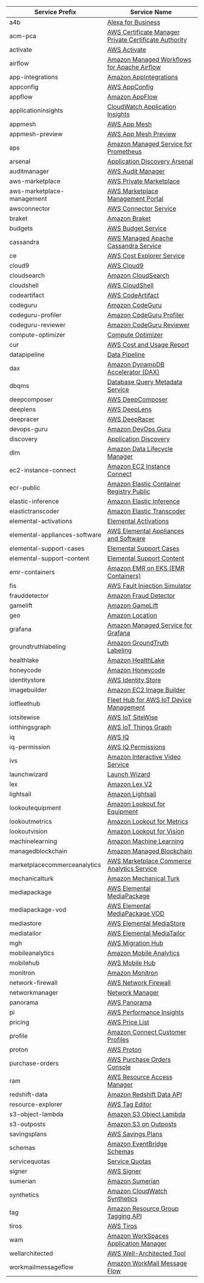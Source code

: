 | Service Prefix                | Service Name                                                                                                                                                                           |
|-------------------------------|----------------------------------------------------------------------------------------------------------------------------------------------------------------------------------------|
| a4b                           | [Alexa for Business](https://docs.aws.amazon.com/service-authorization/latest/reference/list_alexaforbusiness.html)                                                                    |
| acm-pca                       | [AWS Certificate Manager Private Certificate Authority](https://docs.aws.amazon.com/service-authorization/latest/reference/list_awscertificatemanagerprivatecertificateauthority.html) |
| activate                      | [AWS Activate](https://docs.aws.amazon.com/service-authorization/latest/reference/list_awsactivate.html)                                                                               |
| airflow                       | [Amazon Managed Workflows for Apache Airflow](https://docs.aws.amazon.com/service-authorization/latest/reference/list_amazonmanagedworkflowsforapacheairflow.html)                     |
| app-integrations              | [Amazon AppIntegrations](https://docs.aws.amazon.com/service-authorization/latest/reference/list_amazonappintegrations.html)                                                           |
| appconfig                     | [AWS AppConfig](https://docs.aws.amazon.com/service-authorization/latest/reference/list_awsappconfig.html)                                                                             |
| appflow                       | [Amazon AppFlow](https://docs.aws.amazon.com/service-authorization/latest/reference/list_amazonappflow.html)                                                                           |
| applicationinsights           | [CloudWatch Application Insights](https://docs.aws.amazon.com/service-authorization/latest/reference/list_cloudwatchapplicationinsights.html)                                          |
| appmesh                       | [AWS App Mesh](https://docs.aws.amazon.com/service-authorization/latest/reference/list_awsappmesh.html)                                                                                |
| appmesh-preview               | [AWS App Mesh Preview](https://docs.aws.amazon.com/service-authorization/latest/reference/list_awsappmeshpreview.html)                                                                 |
| aps                           | [Amazon Managed Service for Prometheus](https://docs.aws.amazon.com/service-authorization/latest/reference/list_amazonmanagedserviceforprometheus.html)                                |
| arsenal                       | [Application Discovery Arsenal](https://docs.aws.amazon.com/service-authorization/latest/reference/list_applicationdiscoveryarsenal.html)                                              |
| auditmanager                  | [AWS Audit Manager](https://docs.aws.amazon.com/service-authorization/latest/reference/list_awsauditmanager.html)                                                                      |
| aws-marketplace               | [AWS Private Marketplace](https://docs.aws.amazon.com/service-authorization/latest/reference/list_awsprivatemarketplace.html)                                                          |
| aws-marketplace-management    | [AWS Marketplace Management Portal](https://docs.aws.amazon.com/service-authorization/latest/reference/list_awsmarketplacemanagementportal.html)                                       |
| awsconnector                  | [AWS Connector Service](https://docs.aws.amazon.com/service-authorization/latest/reference/list_awsconnectorservice.html)                                                              |
| braket                        | [Amazon Braket](https://docs.aws.amazon.com/service-authorization/latest/reference/list_amazonbraket.html)                                                                             |
| budgets                       | [AWS Budget Service](https://docs.aws.amazon.com/service-authorization/latest/reference/list_awsbudgetservice.html)                                                                    |
| cassandra                     | [AWS Managed Apache Cassandra Service](https://docs.aws.amazon.com/service-authorization/latest/reference/list_awsmanagedapachecassandraservice.html)                                  |
| ce                            | [AWS Cost Explorer Service](https://docs.aws.amazon.com/service-authorization/latest/reference/list_awscostexplorerservice.html)                                                       |
| cloud9                        | [AWS Cloud9](https://docs.aws.amazon.com/service-authorization/latest/reference/list_awscloud9.html)                                                                                   |
| cloudsearch                   | [Amazon CloudSearch](https://docs.aws.amazon.com/service-authorization/latest/reference/list_amazoncloudsearch.html)                                                                   |
| cloudshell                    | [AWS CloudShell](https://docs.aws.amazon.com/service-authorization/latest/reference/list_awscloudshell.html)                                                                           |
| codeartifact                  | [AWS CodeArtifact](https://docs.aws.amazon.com/service-authorization/latest/reference/list_awscodeartifact.html)                                                                       |
| codeguru                      | [Amazon CodeGuru](https://docs.aws.amazon.com/service-authorization/latest/reference/list_amazoncodeguru.html)                                                                         |
| codeguru-profiler             | [Amazon CodeGuru Profiler](https://docs.aws.amazon.com/service-authorization/latest/reference/list_amazoncodeguruprofiler.html)                                                        |
| codeguru-reviewer             | [Amazon CodeGuru Reviewer](https://docs.aws.amazon.com/service-authorization/latest/reference/list_amazoncodegurureviewer.html)                                                        |
| compute-optimizer             | [Compute Optimizer](https://docs.aws.amazon.com/service-authorization/latest/reference/list_computeoptimizer.html)                                                                     |
| cur                           | [AWS Cost and Usage Report](https://docs.aws.amazon.com/service-authorization/latest/reference/list_awscostandusagereport.html)                                                        |
| datapipeline                  | [Data Pipeline](https://docs.aws.amazon.com/service-authorization/latest/reference/list_datapipeline.html)                                                                             |
| dax                           | [Amazon DynamoDB Accelerator (DAX)](https://docs.aws.amazon.com/service-authorization/latest/reference/list_amazondynamodbacceleratordax.html)                                         |
| dbqms                         | [Database Query Metadata Service](https://docs.aws.amazon.com/service-authorization/latest/reference/list_databasequerymetadataservice.html)                                           |
| deepcomposer                  | [AWS DeepComposer](https://docs.aws.amazon.com/service-authorization/latest/reference/list_awsdeepcomposer.html)                                                                       |
| deeplens                      | [AWS DeepLens](https://docs.aws.amazon.com/service-authorization/latest/reference/list_awsdeeplens.html)                                                                               |
| deepracer                     | [AWS DeepRacer](https://docs.aws.amazon.com/service-authorization/latest/reference/list_awsdeepracer.html)                                                                             |
| devops-guru                   | [Amazon DevOps Guru](https://docs.aws.amazon.com/service-authorization/latest/reference/list_amazondevopsguru.html)                                                                    |
| discovery                     | [Application Discovery](https://docs.aws.amazon.com/service-authorization/latest/reference/list_applicationdiscovery.html)                                                             |
| dlm                           | [Amazon Data Lifecycle Manager](https://docs.aws.amazon.com/service-authorization/latest/reference/list_amazondatalifecyclemanager.html)                                               |
| ec2-instance-connect          | [Amazon EC2 Instance Connect](https://docs.aws.amazon.com/service-authorization/latest/reference/list_amazonec2instanceconnect.html)                                                   |
| ecr-public                    | [Amazon Elastic Container Registry Public](https://docs.aws.amazon.com/service-authorization/latest/reference/list_amazonelasticcontainerregistrypublic.html)                          |
| elastic-inference             | [Amazon Elastic Inference](https://docs.aws.amazon.com/service-authorization/latest/reference/list_amazonelasticinference.html)                                                        |
| elastictranscoder             | [Amazon Elastic Transcoder](https://docs.aws.amazon.com/service-authorization/latest/reference/list_amazonelastictranscoder.html)                                                      |
| elemental-activations         | [Elemental Activations](https://docs.aws.amazon.com/service-authorization/latest/reference/list_elementalactivations.html)                                                             |
| elemental-appliances-software | [AWS Elemental Appliances and Software](https://docs.aws.amazon.com/service-authorization/latest/reference/list_awselementalappliancesandsoftware.html)                                |
| elemental-support-cases       | [Elemental Support Cases](https://docs.aws.amazon.com/service-authorization/latest/reference/list_elementalsupportcases.html)                                                          |
| elemental-support-content     | [Elemental Support Content](https://docs.aws.amazon.com/service-authorization/latest/reference/list_elementalsupportcontent.html)                                                      |
| emr-containers                | [Amazon EMR on EKS (EMR Containers)](https://docs.aws.amazon.com/service-authorization/latest/reference/list_amazonemroneksemrcontainers.html)                                         |
| fis                           | [AWS Fault Injection Simulator](https://docs.aws.amazon.com/service-authorization/latest/reference/list_awsfaultinjectionsimulator.html)                                               |
| frauddetector                 | [Amazon Fraud Detector](https://docs.aws.amazon.com/service-authorization/latest/reference/list_amazonfrauddetector.html)                                                              |
| gamelift                      | [Amazon GameLift](https://docs.aws.amazon.com/service-authorization/latest/reference/list_amazongamelift.html)                                                                         |
| geo                           | [Amazon Location](https://docs.aws.amazon.com/service-authorization/latest/reference/list_amazonlocation.html)                                                                         |
| grafana                       | [Amazon Managed Service for Grafana](https://docs.aws.amazon.com/service-authorization/latest/reference/list_amazonmanagedserviceforgrafana.html)                                      |
| groundtruthlabeling           | [Amazon GroundTruth Labeling](https://docs.aws.amazon.com/service-authorization/latest/reference/list_amazongroundtruthlabeling.html)                                                  |
| healthlake                    | [Amazon HealthLake](https://docs.aws.amazon.com/service-authorization/latest/reference/list_amazonhealthlake.html)                                                                     |
| honeycode                     | [Amazon Honeycode](https://docs.aws.amazon.com/service-authorization/latest/reference/list_amazonhoneycode.html)                                                                       |
| identitystore                 | [AWS Identity Store](https://docs.aws.amazon.com/service-authorization/latest/reference/list_awsidentitystore.html)                                                                    |
| imagebuilder                  | [Amazon EC2 Image Builder](https://docs.aws.amazon.com/service-authorization/latest/reference/list_amazonec2imagebuilder.html)                                                         |
| iotfleethub                   | [Fleet Hub for AWS IoT Device Management](https://docs.aws.amazon.com/service-authorization/latest/reference/list_fleethubforawsiotdevicemanagement.html)                              |
| iotsitewise                   | [AWS IoT SiteWise](https://docs.aws.amazon.com/service-authorization/latest/reference/list_awsiotsitewise.html)                                                                        |
| iotthingsgraph                | [AWS IoT Things Graph](https://docs.aws.amazon.com/service-authorization/latest/reference/list_awsiotthingsgraph.html)                                                                 |
| iq                            | [AWS IQ](https://docs.aws.amazon.com/service-authorization/latest/reference/list_awsiq.html)                                                                                           |
| iq-permission                 | [AWS IQ Permissions](https://docs.aws.amazon.com/service-authorization/latest/reference/list_awsiqpermissions.html)                                                                    |
| ivs                           | [Amazon Interactive Video Service](https://docs.aws.amazon.com/service-authorization/latest/reference/list_amazoninteractivevideoservice.html)                                         |
| launchwizard                  | [Launch Wizard](https://docs.aws.amazon.com/service-authorization/latest/reference/list_launchwizard.html)                                                                             |
| lex                           | [Amazon Lex V2](https://docs.aws.amazon.com/service-authorization/latest/reference/list_amazonlexv2.html)                                                                              |
| lightsail                     | [Amazon Lightsail](https://docs.aws.amazon.com/service-authorization/latest/reference/list_amazonlightsail.html)                                                                       |
| lookoutequipment              | [Amazon Lookout for Equipment](https://docs.aws.amazon.com/service-authorization/latest/reference/list_amazonlookoutforequipment.html)                                                 |
| lookoutmetrics                | [Amazon Lookout for Metrics](https://docs.aws.amazon.com/service-authorization/latest/reference/list_amazonlookoutformetrics.html)                                                     |
| lookoutvision                 | [Amazon Lookout for Vision](https://docs.aws.amazon.com/service-authorization/latest/reference/list_amazonlookoutforvision.html)                                                       |
| machinelearning               | [Amazon Machine Learning](https://docs.aws.amazon.com/service-authorization/latest/reference/list_amazonmachinelearning.html)                                                          |
| managedblockchain             | [Amazon Managed Blockchain](https://docs.aws.amazon.com/service-authorization/latest/reference/list_amazonmanagedblockchain.html)                                                      |
| marketplacecommerceanalytics  | [AWS Marketplace Commerce Analytics Service](https://docs.aws.amazon.com/service-authorization/latest/reference/list_awsmarketplacecommerceanalyticsservice.html)                      |
| mechanicalturk                | [Amazon Mechanical Turk](https://docs.aws.amazon.com/service-authorization/latest/reference/list_amazonmechanicalturk.html)                                                            |
| mediapackage                  | [AWS Elemental MediaPackage](https://docs.aws.amazon.com/service-authorization/latest/reference/list_awselementalmediapackage.html)                                                    |
| mediapackage-vod              | [AWS Elemental MediaPackage VOD](https://docs.aws.amazon.com/service-authorization/latest/reference/list_awselementalmediapackagevod.html)                                             |
| mediastore                    | [AWS Elemental MediaStore](https://docs.aws.amazon.com/service-authorization/latest/reference/list_awselementalmediastore.html)                                                        |
| mediatailor                   | [AWS Elemental MediaTailor](https://docs.aws.amazon.com/service-authorization/latest/reference/list_awselementalmediatailor.html)                                                      |
| mgh                           | [AWS Migration Hub](https://docs.aws.amazon.com/service-authorization/latest/reference/list_awsmigrationhub.html)                                                                      |
| mobileanalytics               | [Amazon Mobile Analytics](https://docs.aws.amazon.com/service-authorization/latest/reference/list_amazonmobileanalytics.html)                                                          |
| mobilehub                     | [AWS Mobile Hub](https://docs.aws.amazon.com/service-authorization/latest/reference/list_awsmobilehub.html)                                                                            |
| monitron                      | [Amazon Monitron](https://docs.aws.amazon.com/service-authorization/latest/reference/list_amazonmonitron.html)                                                                         |
| network-firewall              | [AWS Network Firewall](https://docs.aws.amazon.com/service-authorization/latest/reference/list_awsnetworkfirewall.html)                                                                |
| networkmanager                | [Network Manager](https://docs.aws.amazon.com/service-authorization/latest/reference/list_networkmanager.html)                                                                         |
| panorama                      | [AWS Panorama](https://docs.aws.amazon.com/service-authorization/latest/reference/list_awspanorama.html)                                                                               |
| pi                            | [AWS Performance Insights](https://docs.aws.amazon.com/service-authorization/latest/reference/list_awsperformanceinsights.html)                                                        |
| pricing                       | [AWS Price List](https://docs.aws.amazon.com/service-authorization/latest/reference/list_awspricelist.html)                                                                            |
| profile                       | [Amazon Connect Customer Profiles](https://docs.aws.amazon.com/service-authorization/latest/reference/list_amazonconnectcustomerprofiles.html)                                         |
| proton                        | [AWS Proton](https://docs.aws.amazon.com/service-authorization/latest/reference/list_awsproton.html)                                                                                   |
| purchase-orders               | [AWS Purchase Orders Console](https://docs.aws.amazon.com/service-authorization/latest/reference/list_awspurchaseordersconsole.html)                                                   |
| ram                           | [AWS Resource Access Manager](https://docs.aws.amazon.com/service-authorization/latest/reference/list_awsresourceaccessmanager.html)                                                   |
| redshift-data                 | [Amazon Redshift Data API](https://docs.aws.amazon.com/service-authorization/latest/reference/list_amazonredshiftdataapi.html)                                                         |
| resource-explorer             | [AWS Tag Editor](https://docs.aws.amazon.com/service-authorization/latest/reference/list_awstageditor.html)                                                                            |
| s3-object-lambda              | [Amazon S3 Object Lambda](https://docs.aws.amazon.com/service-authorization/latest/reference/list_amazons3objectlambda.html)                                                           |
| s3-outposts                   | [Amazon S3 on Outposts](https://docs.aws.amazon.com/service-authorization/latest/reference/list_amazons3onoutposts.html)                                                               |
| savingsplans                  | [AWS Savings Plans](https://docs.aws.amazon.com/service-authorization/latest/reference/list_awssavingsplans.html)                                                                      |
| schemas                       | [Amazon EventBridge Schemas](https://docs.aws.amazon.com/service-authorization/latest/reference/list_amazoneventbridgeschemas.html)                                                    |
| servicequotas                 | [Service Quotas](https://docs.aws.amazon.com/service-authorization/latest/reference/list_servicequotas.html)                                                                           |
| signer                        | [AWS Signer](https://docs.aws.amazon.com/service-authorization/latest/reference/list_awssigner.html)                                                                                   |
| sumerian                      | [Amazon Sumerian](https://docs.aws.amazon.com/service-authorization/latest/reference/list_amazonsumerian.html)                                                                         |
| synthetics                    | [Amazon CloudWatch Synthetics](https://docs.aws.amazon.com/service-authorization/latest/reference/list_amazoncloudwatchsynthetics.html)                                                |
| tag                           | [Amazon Resource Group Tagging API](https://docs.aws.amazon.com/service-authorization/latest/reference/list_amazonresourcegrouptaggingapi.html)                                        |
| tiros                         | [AWS Tiros](https://docs.aws.amazon.com/service-authorization/latest/reference/list_awstiros.html)                                                                                     |
| wam                           | [Amazon WorkSpaces Application Manager](https://docs.aws.amazon.com/service-authorization/latest/reference/list_amazonworkspacesapplicationmanager.html)                               |
| wellarchitected               | [AWS Well-Architected Tool](https://docs.aws.amazon.com/service-authorization/latest/reference/list_awswell-architectedtool.html)                                                      |
| workmailmessageflow           | [Amazon WorkMail Message Flow](https://docs.aws.amazon.com/service-authorization/latest/reference/list_amazonworkmailmessageflow.html)                                                 |

